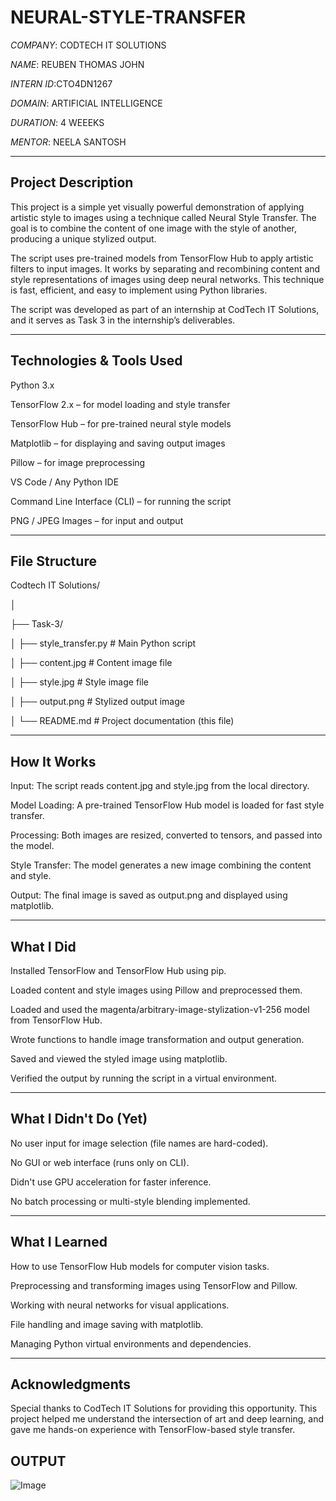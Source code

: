 # NEURAL-STYLE-TRANSFER

*COMPANY*: CODTECH IT SOLUTIONS

*NAME*: REUBEN THOMAS JOHN

*INTERN ID*:CTO4DN1267

*DOMAIN*: ARTIFICIAL INTELLIGENCE

*DURATION*: 4 WEEEKS

*MENTOR*: NEELA SANTOSH


---

## Project Description

This project is a simple yet visually powerful demonstration of applying artistic style to images using a technique called Neural Style Transfer. The goal is to combine the content of one image with the style of another, producing a unique stylized output.

The script uses pre-trained models from TensorFlow Hub to apply artistic filters to input images. It works by separating and recombining content and style representations of images using deep neural networks. This technique is fast, efficient, and easy to implement using Python libraries.

The script was developed as part of an internship at CodTech IT Solutions, and it serves as Task 3 in the internship’s deliverables.

---

## Technologies & Tools Used

Python 3.x

TensorFlow 2.x – for model loading and style transfer

TensorFlow Hub – for pre-trained neural style models

Matplotlib – for displaying and saving output images

Pillow – for image preprocessing

VS Code / Any Python IDE

Command Line Interface (CLI) – for running the script

PNG / JPEG Images – for input and output

---

## File Structure

Codtech IT Solutions/

│

├── Task-3/

│ ├── style_transfer.py # Main Python script

│ ├── content.jpg # Content image file

│ ├── style.jpg # Style image file

│ ├── output.png # Stylized output image

│ └── README.md # Project documentation (this file)

---

## How It Works

Input: The script reads content.jpg and style.jpg from the local directory.

Model Loading: A pre-trained TensorFlow Hub model is loaded for fast style transfer.

Processing: Both images are resized, converted to tensors, and passed into the model.

Style Transfer: The model generates a new image combining the content and style.

Output: The final image is saved as output.png and displayed using matplotlib.

---

## What I Did

Installed TensorFlow and TensorFlow Hub using pip.

Loaded content and style images using Pillow and preprocessed them.

Loaded and used the magenta/arbitrary-image-stylization-v1-256 model from TensorFlow Hub.

Wrote functions to handle image transformation and output generation.

Saved and viewed the styled image using matplotlib.

Verified the output by running the script in a virtual environment.

---

## What I Didn't Do (Yet)

No user input for image selection (file names are hard-coded).

No GUI or web interface (runs only on CLI).

Didn't use GPU acceleration for faster inference.

No batch processing or multi-style blending implemented.

---

## What I Learned

How to use TensorFlow Hub models for computer vision tasks.

Preprocessing and transforming images using TensorFlow and Pillow.

Working with neural networks for visual applications.

File handling and image saving with matplotlib.

Managing Python virtual environments and dependencies.

---

## Acknowledgments

Special thanks to CodTech IT Solutions for providing this opportunity. This project helped me understand the intersection of art and deep learning, and gave me hands-on experience with TensorFlow-based style transfer.

## OUTPUT

![Image](https://github.com/user-attachments/assets/eeb82e01-89b2-4080-a2fb-87f2ff18987c)
